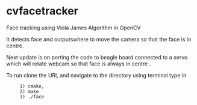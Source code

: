 cvfacetracker
=============

Face tracking using Viola James Algorithm in OpenCV

It detects face and outputswhere to move the camera so that the face is in centre.

Next update is on porting the code to beagle board connected to a servo which will rotate webcam so that face is always in centre .


To run clone the URl, and navigate to the directory using terminal type in 
        
        
        
        
         1) cmake,
         2) make
         3) ./face
         
